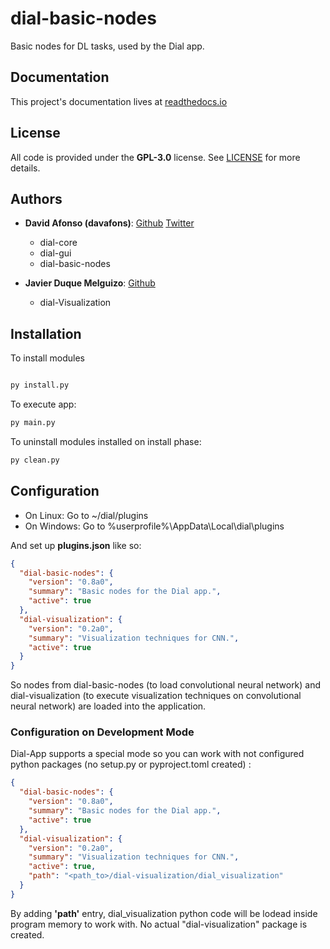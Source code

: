 # dial-basic-nodes
Basic nodes for DL tasks, used by the Dial app.

## Documentation

This project's documentation lives at [readthedocs.io](https://dial-basic-nodes.readthedocs.io)

## License

All code is provided under the __GPL-3.0__ license. See [LICENSE](LICENSE) for more details.

## Authors

* **David Afonso (davafons)**: [Github](https://github.com/davafons) [Twitter](https://twitter.com/davafons)
	* dial-core
	* dial-gui
	* dial-basic-nodes

* **Javier Duque Melguizo**: [Github](https://github.com/JDM-ULL-93)
	* dial-Visualization

## Installation

To install modules

```bash

py install.py 
```

To execute app:

```bash
py main.py
```

To uninstall modules installed on install phase:

```bash
py clean.py
```


## Configuration

* On Linux: Go to ~/dial/plugins
* On Windows: Go to %userprofile%\AppData\Local\dial\plugins

And set up **plugins.json** like so:
```json
{
  "dial-basic-nodes": {
    "version": "0.8a0",
    "summary": "Basic nodes for the Dial app.",
    "active": true
  },
  "dial-visualization": {
    "version": "0.2a0",
    "summary": "Visualization techniques for CNN.",
    "active": true
  }
}
```

So nodes from dial-basic-nodes (to load convolutional neural network) and dial-visualization  (to execute visualization techniques on convolutional neural network) are loaded into the application.


### Configuration on Development Mode

Dial-App supports a special mode so you can work with not configured python packages (no setup.py or pyproject.toml created) :

```json
{
  "dial-basic-nodes": {
    "version": "0.8a0",
    "summary": "Basic nodes for the Dial app.",
    "active": true
  },
  "dial-visualization": {
    "version": "0.2a0",
    "summary": "Visualization techniques for CNN.",
    "active": true,
	"path": "<path_to>/dial-visualization/dial_visualization"
  }
}
```

By adding **'path'** entry, dial_visualization python code will be lodead inside program memory to work with. No actual "dial-visualization" package is created.

